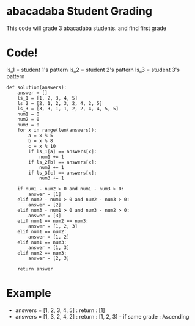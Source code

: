 # abacadaba Student Grading

This code will grade 3 abacadaba students.
and find first grade
# Code!
ls_1 = student 1's pattern
ls_2 = student 2's pattern
ls_3 = student 3's pattern

```
def solution(answers):
    answer = []
    ls_1 = [1, 2, 3, 4, 5]
    ls_2 = [2, 1, 2, 3, 2, 4, 2, 5]
    ls_3 = [3, 3, 1, 1, 2, 2, 4, 4, 5, 5]
    num1 = 0
    num2 = 0
    num3 = 0
    for x in range(len(answers)):
        a = x % 5
        b = x % 8
        c = x % 10
        if ls_1[a] == answers[x]:
            num1 += 1
        if ls_2[b] == answers[x]:
            num2 += 1
        if ls_3[c] == answers[x]:
            num3 += 1
            
    if num1 - num2 > 0 and num1 - num3 > 0:
        answer = [1]
    elif num2 - num1 > 0 and num2 - num3 > 0:
        answer = [2]
    elif num3 - num1 > 0 and num3 - num2 > 0:
        answer = [3]
    elif num1 == num2 == num3:
        answer = [1, 2, 3]
    elif num1 == num2:
        answer = [1, 2]
    elif num1 == num3:
        answer = [1, 3]
    elif num2 == num3:
        answer = [2, 3]

    return answer
```
# Example
- answers = [1, 2, 3, 4, 5] : return : [1]
- answers = [1, 3, 2, 4, 2] : return : [1, 2, 3]
        - if same grade : Ascending
